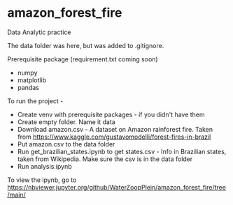 # amazon_forest_fire
 Data Analytic practice

The data folder was here, but was added to .gitignore.

Prerequisite package (requirement.txt coming soon)
* numpy
* matplotlib
* pandas


To run the project -
* Create venv with prerequisite packages - if you didn't have them
* Create empty folder. Name it data
* Download amazon.csv - A dataset on Amazon rainforest fire. Taken from https://www.kaggle.com/gustavomodelli/forest-fires-in-brazil
* Put amazon.csv to the data folder
* Run get_brazilian_states.ipynb to get states.csv - Info in Brazilian states, taken from Wikipedia. Make sure the csv is in the data folder
* Run analysis.ipynb


To view the ipynb, go to https://nbviewer.jupyter.org/github/WaterZoopPlein/amazon_forest_fire/tree/main/
